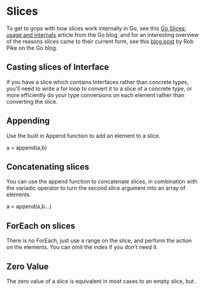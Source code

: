 # Slices

To get to grips with how slices work internally in Go, see this [Go Slices: usage and internals](https://blog.golang.org/go-slices-usage-and-internals) article from the Go blog, and for an interesting overview of the reasons slices came to their current form, see this [blog post](https://blog.golang.org/slices) by Rob Pike on the Go blog.

## Casting slices of Interface

If you have a slice which contains Interfaces rather than concrete types, you'll need to write a for loop to convert it to a slice of a concrete type, or more efficiently do your type conversions on each element rather than converting the slice.

## Appending

Use the built in Append function to add an element to a slice.

a = append\(a,b\)

## Concatenating slices

You can use the append function to concatenate slices, in combination with the variadic operator to turn the second slice argument into an array of elements.

a = append\(a,b...\)

## ForEach on slices

There is no ForEach, just use a range on the slice, and perform the action on the elements. You can omit the index if you don't need it.

## Zero Value

The zero value of a slice is equivalent in most cases to an empty slice, but . 

